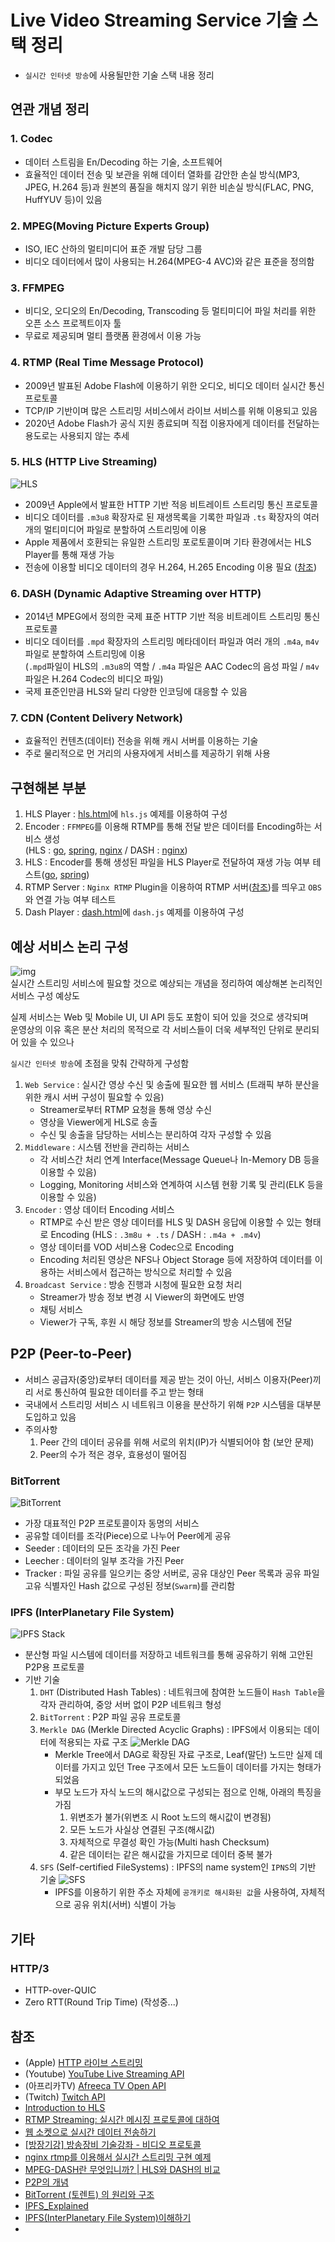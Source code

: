 # Live Video Streaming Service 기술 스택 정리
- `실시간 인터넷 방송`에 사용될만한 기술 스택 내용 정리

## 연관 개념 정리
### 1. Codec  
- 데이터 스트림을 En/Decoding 하는 기술, 소프트웨어  
- 효율적인 데이터 전송 및 보관을 위해 데이터 열화를 감안한 손실 방식(MP3, JPEG, H.264 등)과 원본의 품질을 해치지 않기 위한 비손실 방식(FLAC, PNG, HuffYUV 등)이 있음  

### 2. MPEG(Moving Picture Experts Group)  
- ISO, IEC 산하의 멀티미디어 표준 개발 담당 그룹  
- 비디오 데이터에서 많이 사용되는 H.264(MPEG-4 AVC)와 같은 표준을 정의함  

### 3. FFMPEG  
- 비디오, 오디오의 En/Decoding, Transcoding 등 멀티미디어 파일 처리를 위한 오픈 소스 프로젝트이자 툴  
- 무료로 제공되며 멀티 플랫폼 환경에서 이용 가능

### 4. RTMP (Real Time Message Protocol)  
- 2009년 발표된 Adobe Flash에 이용하기 위한 오디오, 비디오 데이터 실시간 통신 프로토콜  
- TCP/IP 기반이며 많은 스트리밍 서비스에서 라이브 서비스를 위해 이용되고 있음  
- 2020년 Adobe Flash가 공식 지원 종료되며 직접 이용자에게 데이터를 전달하는 용도로는 사용되지 않는 추세  

### 5. HLS (HTTP Live Streaming)  
![HLS](https://docs-assets.developer.apple.com/published/f089b49e80af12371bab35ee7275c735/http-live-streaming-1~dark@2x.png)  
- 2009년 Apple에서 발표한 HTTP 기반 적응 비트레이트 스트리밍 통신 프로토콜  
- 비디오 데이터를 `.m3u8` 확장자로 된 재생목록을 기록한 파일과 `.ts` 확장자의 여러 개의 멀티미디어 파일로 분할하여 스트리밍에 이용  
- Apple 제품에서 호환되는 유일한 스트리밍 포로토콜이며 기타 환경에서는 HLS Player를 통해 재생 가능  
- 전송에 이용할 비디오 데이터의 경우 H.264, H.265 Encoding 이용 필요 ([참조](https://www.cloudflare.com/ko-kr/learning/video/what-is-mpeg-dash/))

### 6. DASH (Dynamic Adaptive Streaming over HTTP)  
- 2014년 MPEG에서 정의한 국제 표준 HTTP 기반 적응 비트레이트 스트리밍 통신 프로토콜  
- 비디오 데이터를 `.mpd` 확장자의 스트리밍 메타데이터 파일과 여러 개의 `.m4a`, `m4v` 파일로 분할하여 스트리밍에 이용  
  (`.mpd`파일이 HLS의 `.m3u8`의 역할 / `.m4a` 파일은 AAC Codec의 음성 파일 / `m4v` 파일은 H.264 Codec의 비디오 파일)
- 국제 표준인만큼 HLS와 달리 다양한 인코딩에 대응할 수 있음  

### 7. CDN (Content Delivery Network)  
- 효율적인 컨텐츠(데이터) 전송을 위해 캐시 서버를 이용하는 기술  
- 주로 물리적으로 먼 거리의 사용자에게 서비스를 제공하기 위해 사용

## 구현해본 부분
1. HLS Player : [hls.html](https://github.com/HashCitrine/testLiveVideoStreamingService/blob/master/page/hls.html)에 `hls.js` 예제를 이용하여 구성
2. Encoder : `FFMPEG`를 이용해 RTMP를 통해 전달 받은 데이터를 Encoding하는 서비스 생성  
   (HLS : [go](https://github.com/HashCitrine/testLiveVideoStreamingService/blob/master/go/service/hls.go#L31), [spring](https://github.com/HashCitrine/testLiveVideoStreamingService/blob/master/spring/src/main/java/com/example/hls/service/HlsService.java#L30), [nginx](https://github.com/HashCitrine/testLiveVideoStreamingService/blob/master/nginx/nginx.conf#L47) / DASH : [nginx](https://github.com/HashCitrine/testLiveVideoStreamingService/blob/master/nginx/nginx.conf#L57))
3. HLS : Encoder를 통해 생성된 파일을 HLS Player로 전달하여 재생 가능 여부 테스트([go](https://github.com/HashCitrine/testLiveVideoStreamingService/blob/master/go/handle/handle.go#L11), [spring](https://github.com/HashCitrine/testLiveVideoStreamingService/blob/master/spring/src/main/java/com/example/hls/service/HlsService.java#L17))
4. RTMP Server : `Nginx RTMP` Plugin을 이용하여 RTMP 서버([참조](https://github.com/HashCitrine/testLiveVideoStreamingService/blob/master/nginx/nginx.conf#L5))를 띄우고 `OBS`와 연결 가능 여부 테스트
5. Dash Player : [dash.html](https://github.com/HashCitrine/testLiveVideoStreamingService/blob/master/page/dash.html)에 `dash.js` 예제를 이용하여 구성

## 예상 서비스 논리 구성
![img](https://github.com/HashCitrine/testLiveVideoStreamingService/assets/38382859/f0ff3a77-fe00-4f83-b688-7e787f603ee7)  
실시간 스트리밍 서비스에 필요할 것으로 예상되는 개념을 정리하여 예상해본 논리적인 서비스 구성 예상도  

실제 서비스는 Web 및 Mobile UI, UI API 등도 포함이 되어 있을 것으로 생각되며  
운영상의 이유 혹은 분산 처리의 목적으로 각 서비스들이 더욱 세부적인 단위로 분리되어 있을 수 있으나  

`실시간 인터넷 방송`에 초점을 맞춰 간략하게 구성함

1. `Web Service` : 실시간 영상 수신 및 송출에 필요한 웹 서비스 (트래픽 부하 분산을 위한 캐시 서버 구성이 필요할 수 있음)
   - Streamer로부터 RTMP 요청을 통해 영상 수신
   - 영상을 Viewer에게 HLS로 송출
   - 수신 및 송출을 담당하는 서비스는 분리하여 각자 구성할 수 있음
2. `Middleware` : 시스템 전반을 관리하는 서비스
   - 각 서비스간 처리 연계 Interface(Message Queue나 In-Memory DB 등을 이용할 수 있음)
   - Logging, Monitoring 서비스와 연계하여 시스템 현황 기록 및 관리(ELK 등을 이용할 수 있음)
3. `Encoder` : 영상 데이터 Encoding 서비스
   - RTMP로 수신 받은 영상 데이터를 HLS 및 DASH 응답에 이용할 수 있는 형태로 Encoding (HLS : `.3m8u + .ts` / DASH : `.m4a + .m4v`)
   - 영상 데이터를 VOD 서비스용 Codec으로 Encoding
   - Encoding 처리된 영상은 NFS나 Object Storage 등에 저장하여 데이터를 이용하는 서비스에서 접근하는 방식으로 처리할 수 있음  
4. `Broadcast Service` : 방송 진행과 시청에 필요한 요청 처리
   - Streamer가 방송 정보 변경 시 Viewer의 화면에도 반영
   - 채팅 서비스
   - Viewer가 구독, 후원 시 해당 정보를 Streamer의 방송 시스템에 전달


## P2P (Peer-to-Peer)
- 서비스 공급자(중앙)로부터 데이터를 제공 받는 것이 아닌, 서비스 이용자(Peer)끼리 서로 통신하여 필요한 데이터를 주고 받는 형태
- 국내에서 스트리밍 서비스 시 네트워크 이용을 분산하기 위해 `P2P` 시스템을 대부분 도입하고 있음
- 주의사항 
  1) Peer 간의 데이터 공유를 위해 서로의 위치(IP)가 식별되어야 함 (보안 문제)
  2) Peer의 수가 적은 경우, 효용성이 떨어짐

### BitTorrent
![BitTorrent](https://camo.githubusercontent.com/d579cc5713418331221acb55180fb7068f9e39a762518ba63a9eb0378525440c/687474703a2f2f63646e2e6f7265696c6c792e636f6d2f65786365727074732f393738303539363531343433332f773264705f303330372e706e67)
- 가장 대표적인 P2P 프로토콜이자 동명의 서비스  
- 공유할 데이터를 조각(Piece)으로 나누어 Peer에게 공유
- Seeder : 데이터의 모든 조각을 가진 Peer
- Leecher : 데이터의 일부 조각을 가진 Peer
- Tracker : 파일 공유를 일으키는 중앙 서버로, 공유 대상인 Peer 목록과 공유 파일 고유 식별자인 Hash 값으로 구성된 정보(`Swarm`)를 관리함

### IPFS (InterPlanetary File System)
![IPFS Stack](https://camo.githubusercontent.com/0c6475ffd1e72afe459e43b220ebc242eceb715d1ead148f93d32825a87ab6a5/68747470733a2f2f696d6167652e736c696465736861726563646e2e636f6d2f756e7469746c65642d3136303331343132343630322f39352f646174612d737472756374757265732d696e2d616e642d6f6e2d697066732d32382d3633382e6a70673f63623d31343537393539363638)
- 분산형 파일 시스템에 데이터를 저장하고 네트워크를 통해 공유하기 위해 고안된 P2P용 프로토콜
- 기반 기술
  1. `DHT` (Distributed Hash Tables) : 네트워크에 참여한 노드들이 `Hash Table`을 각자 관리하여, 중앙 서버 없이 P2P 네트워크 형성
  2. `BitTorrent` : P2P 파일 공유 프로토콜
  3. `Merkle DAG` (Merkle Directed Acyclic Graphs) : IPFS에서 이용되는 데이터에 적용되는 자료 구조
     ![Merkle DAG](https://camo.githubusercontent.com/875eaff5b9a107a82f4ffe94cd591b06d36ccd7de8a43bc37c413813ef1270ff/687474703a2f2f77686174646f65737468657175616e747361792e636f6d2f6173736574732f696d616765732f697066735f6f626a656374735f6469726563746f72795f7374727563747572652e706e67)
     - Merkle Tree에서 DAG로 확장된 자료 구조로, Leaf(말단) 노드만 실제 데이터를 가지고 있던 Tree 구조에서 모든 노드들이 데이터를 가지는 형태가 되었음
     - 부모 노드가 자식 노드의 해시값으로 구성되는 점으로 인해, 아래의 특징을 가짐  
       1) 위변조가 불가(위변조 시 Root 노드의 해시값이 변경됨)
       2) 모든 노드가 사실상 연결된 구조(해시값)
       3) 자체적으로 무결성 확인 가능(Multi hash Checksum)
       4) 같은 데이터는 같은 해시값을 가지므로 데이터 중복 불가
  4. `SFS` (Self-certified FileSystems) : IPFS의 name system인 `IPNS`의 기반 기술
     ![SFS](https://camo.githubusercontent.com/90b06021ed07661d3d02777712ec5c2df2dd11fdd72d76c1d295a746847a36d7/68747470733a2f2f696d6167652e736c696465736861726563646e2e636f6d2f756e7469746c65642d3136303331343132343630322f39352f646174612d737472756374757265732d696e2d616e642d6f6e2d697066732d35392d3633382e6a70673f63623d31343537393539363638)
        - IPFS를 이용하기 위한 주소 자체에 `공개키로 해시화된 값`을 사용하여, 자체적으로 공유 위치(서버) 식별이 가능

## 기타
### HTTP/3
- HTTP-over-QUIC
- Zero RTT(Round Trip Time)
  (작성중...)

## 참조
- (Apple) [HTTP 라이브 스트리밍](https://developer.apple.com/documentation/http-live-streaming#Encode-and-deliver-streaming-media)
- (Youtube) [YouTube Live Streaming API](https://developers.google.com/youtube/v3/live/life-of-a-broadcast?hl=ko)
- (아프리카TV) [Afreeca TV Open API](https://developers.afreecatv.com/?szWork=openapi)
- (Twitch) [Twitch API](https://dev.twitch.tv/docs/api)
- [Introduction to HLS](https://medium.com/@hongseongho/introduction-to-hls-e7186f411a02)
- [RTMP Streaming: 실시간 메시징 프로토콜에 대하여](https://growthvalue.tistory.com/178)
- [웹 소켓으로 실시간 데이터 전송하기](https://velog.io/@skh9797/%EC%9B%B9-%EC%86%8C%EC%BC%93%EC%9C%BC%EB%A1%9C-%EC%8B%A4%EC%8B%9C%EA%B0%84-%EB%8D%B0%EC%9D%B4%ED%84%B0-%EC%A0%84%EC%86%A1%ED%95%98%EA%B8%B0)
- [[방장기강] 방송장비 기술강좌 - 비디오 프로토콜](https://youtu.be/sUtIxxTkpOA?si=YjPP8R-ICrJ1hQvi)
- [nginx rtmp를 이용해서 실시간 스트리밍 구현 예제](https://qteveryday.tistory.com/372)
- [MPEG-DASH란 무엇입니까? | HLS와 DASH의 비교](https://www.cloudflare.com/ko-kr/learning/video/what-is-mpeg-dash/)
- [P2P의 개념](https://ddongwon.tistory.com/75)
- [BitTorrent (토렌트) 의 원리와 구조](https://blog.naver.com/manhdh/220038243469)
- [IPFS_Explained](https://github.com/llSourcell/IPFS_Explained/blob/master/IPFS%20app.ipynb)
- [IPFS(InterPlanetary File System)이해하기](https://medium.com/@kblockresearch/8-ipfs-interplanetary-file-system-%EC%9D%B4%ED%95%B4%ED%95%98%EA%B8%B0-1%EB%B6%80-http-web%EC%9D%84-%EB%84%98%EC%96%B4%EC%84%9C-ipfs-web%EC%9C%BC%EB%A1%9C-46382a2a6539)
- 